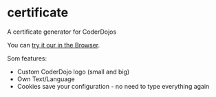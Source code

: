 # certificate
A certificate generator for CoderDojos

You can [try it our in the Browser][web].

Som features:
- Custom CoderDojo logo (small and big)
- Own Text/Language
- Cookies save your configuration - no need to type everything again

[web]: https://coderdojopotsdam.github.io/certificate/
